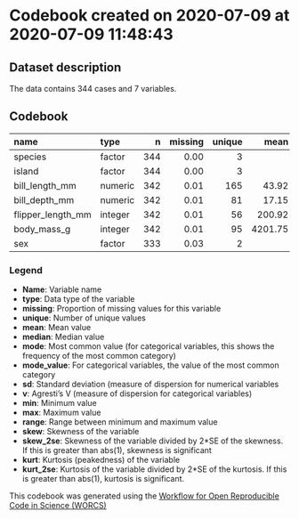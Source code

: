 Codebook created on 2020-07-09 at 2020-07-09 11:48:43
================

## Dataset description

The data contains 344 cases and 7 variables.

## Codebook

| name                | type    |   n | missing | unique |    mean |  median |    mode | mode\_value |     sd |    v |    min |    max |  range |   skew | skew\_2se |   kurt | kurt\_2se |
| :------------------ | :------ | --: | ------: | -----: | ------: | ------: | ------: | :---------- | -----: | ---: | -----: | -----: | -----: | -----: | --------: | -----: | --------: |
| species             | factor  | 344 |    0.00 |      3 |         |         |  152.00 | Adelie      |        | 0.64 |        |        |        |        |           |        |           |
| island              | factor  | 344 |    0.00 |      3 |         |         |  168.00 | Biscoe      |        | 0.61 |        |        |        |        |           |        |           |
| bill\_length\_mm    | numeric | 342 |    0.01 |    165 |   43.92 |   44.45 |   44.45 |             |   5.46 |      |   32.1 |   59.6 |   27.5 |   0.05 |      0.20 | \-0.89 |    \-1.70 |
| bill\_depth\_mm     | numeric | 342 |    0.01 |     81 |   17.15 |   17.30 |   17.30 |             |   1.97 |      |   13.1 |   21.5 |    8.4 | \-0.14 |    \-0.54 | \-0.92 |    \-1.76 |
| flipper\_length\_mm | integer | 342 |    0.01 |     56 |  200.92 |  197.00 |  197.00 |             |  14.06 |      |  172.0 |  231.0 |   59.0 |   0.34 |      1.30 | \-1.00 |    \-1.90 |
| body\_mass\_g       | integer | 342 |    0.01 |     95 | 4201.75 | 4050.00 | 4050.00 |             | 801.95 |      | 2700.0 | 6300.0 | 3600.0 |   0.47 |      1.77 | \-0.74 |    \-1.41 |
| sex                 | factor  | 333 |    0.03 |      2 |         |         |  168.00 | male        |        | 0.50 |        |        |        |        |           |        |           |

### Legend

  - **Name**: Variable name
  - **type**: Data type of the variable
  - **missing**: Proportion of missing values for this variable
  - **unique**: Number of unique values
  - **mean**: Mean value
  - **median**: Median value
  - **mode**: Most common value (for categorical variables, this shows
    the frequency of the most common category)
  - **mode\_value**: For categorical variables, the value of the most
    common category
  - **sd**: Standard deviation (measure of dispersion for numerical
    variables
  - **v**: Agresti’s V (measure of dispersion for categorical variables)
  - **min**: Minimum value
  - **max**: Maximum value
  - **range**: Range between minimum and maximum value
  - **skew**: Skewness of the variable
  - **skew\_2se**: Skewness of the variable divided by 2\*SE of the
    skewness. If this is greater than abs(1), skewness is significant
  - **kurt**: Kurtosis (peakedness) of the variable
  - **kurt\_2se**: Kurtosis of the variable divided by 2\*SE of the
    kurtosis. If this is greater than abs(1), kurtosis is significant.

This codebook was generated using the [Workflow for Open Reproducible
Code in Science (WORCS)](https://osf.io/zcvbs/)
